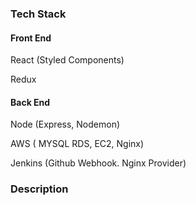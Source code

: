 ### Tech Stack ###


 #### Front End ####
 
 React (Styled Components) 
 
 Redux
 
 #### Back End ####
 
 Node (Express, Nodemon)

 AWS ( MYSQL RDS, EC2, Nginx)
 
 Jenkins (Github Webhook. Nginx Provider)
 
 

### Description ###
